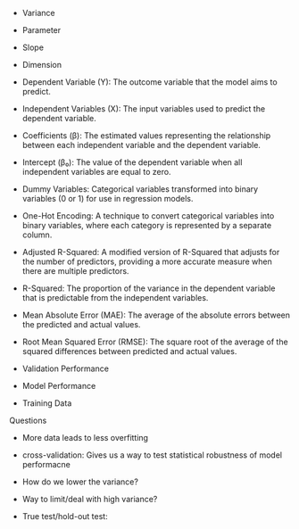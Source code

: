 - Variance
- Parameter
- Slope
- Dimension
- Dependent Variable (Y): The outcome variable that the model aims to predict.
- Independent Variables (X): The input variables used to predict the dependent variable.
- Coefficients (β): The estimated values representing the relationship between each independent variable and the dependent variable.
- Intercept (β₀): The value of the dependent variable when all independent variables are equal to zero.
- Dummy Variables: Categorical variables transformed into binary variables (0 or 1) for use in regression models.
- One-Hot Encoding: A technique to convert categorical variables into binary variables, where each category is represented by a separate column.
- Adjusted R-Squared: A modified version of R-Squared that adjusts for the number of predictors, providing a more accurate measure when there are multiple predictors.
- R-Squared: The proportion of the variance in the dependent variable that is predictable from the independent variables.
- Mean Absolute Error (MAE): The average of the absolute errors between the predicted and actual values.
- Root Mean Squared Error (RMSE): The square root of the average of the squared differences between predicted and actual values.
- Validation Performance
- Model Performance

- Training Data

Questions
- More data leads to less overfitting
- cross-validation: Gives us a way to test statistical robustness of model performacne

- How do we lower the variance?
- Way to limit/deal with high variance?

- True test/hold-out test:
